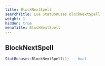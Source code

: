 ```yaml
---
title: BlockNextSpell
searchTitle: Lua StatBonuses BlockNextSpell
weight: 1
hidden: true
menuTitle: BlockNextSpell
---
```

## BlockNextSpell
```lua
StatBonuses:BlockNextSpell(); -- bool
```